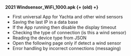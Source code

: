 **2021 Windsensor_WiFi_1000.apk {+ (old) +}**

* First universal App for Yachta and other wind sensors
* Saving the last IP in a data base
* If the App running then disable the display timeout
* Checking the type of connection (is this a wind sensor)
* Reading the device type from JSON
* Open the following page only if detect a wind sensor
* Error handling by incorrect connections (messaging)

